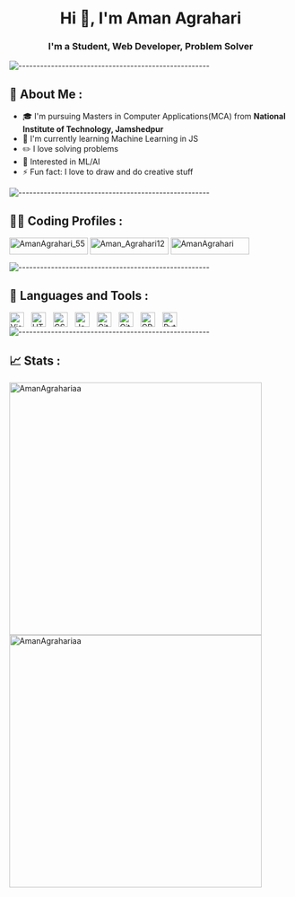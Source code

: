 <h1 align="center">Hi 👋, I'm Aman Agrahari</h1>
<h3 align="center">I'm a Student, Web Developer, Problem Solver</h3>

![-----------------------------------------------------](https://raw.githubusercontent.com/andreasbm/readme/master/assets/lines/rainbow.png)


## 📝 About Me :
- 🎓 I'm pursuing Masters in Computer Applications(MCA) from **National Institute of Technology, Jamshedpur**
- 🌱 I'm currently learning Machine Learning in JS
- ✏️ I love solving problems
- 🤖 Interested in ML/AI
- ⚡ Fun fact: I love to draw and do creative stuff

![-----------------------------------------------------](https://raw.githubusercontent.com/andreasbm/readme/master/assets/lines/rainbow.png)

## 👨‍💻 Coding Profiles :
<a href="https://leetcode.com/AmanAgrahari_55/" target="_blank" rel="noreferrer"><img align="center" src="https://img.shields.io/badge/LeetCode-000000?style=for-the-badge&logo=LeetCode&logoColor=#d16c06" alt="AmanAgrahari_55" height="30" width="140" /></a>
<a href="https://codeforces.com/profile/Aman_Agrahari12" target="_blank" rel="noreferrer"><img align="center" src="https://img.shields.io/badge/Codeforces-445f9d?style=for-the-badge&logo=Codeforces&logoColor=white" alt="Aman_Agrahari12" height="30" width="140" /></a>
<a href="https://auth.geeksforgeeks.org/user/spidy_punk" target="_blank" rel="noreferrer"><img align="center" src="https://img.shields.io/badge/GeeksforGeeks-gray?style=for-the-badge&logo=geeksforgeeks&logoColor=35914c" alt="AmanAgrahari" height="30" width="140" /></a>

![-----------------------------------------------------](https://raw.githubusercontent.com/andreasbm/readme/master/assets/lines/rainbow.png)

## 🔧 Languages and Tools :
<img align="left" alt="Visual Studio Code" width="26px" src="https://cdn.jsdelivr.net/gh/devicons/devicon/icons/vscode/vscode-original.svg" style="padding-right:10px;"/>
<img align="left" alt="HTML5" width="26px" src="https://cdn.jsdelivr.net/gh/devicons/devicon/icons/html5/html5-original.svg" style="padding-right:10px;"/>
<img align="left" alt="CSS3" width="26px" src="https://cdn.jsdelivr.net/gh/devicons/devicon/icons/css3/css3-original.svg" style="padding-right:10px;"/>
<img align="left" alt="JavaScript" width="26px" src="https://cdn.jsdelivr.net/gh/devicons/devicon/icons/javascript/javascript-original.svg" style="padding-right:10px;"/>
<img align="left" alt="Git" width="26px" src="https://cdn.jsdelivr.net/gh/devicons/devicon/icons/git/git-original.svg" style="padding-right:10px;"/>
<img align="left" alt="GitHub" width="26px" src="https://user-images.githubusercontent.com/3369400/139447912-e0f43f33-6d9f-45f8-be46-2df5bbc91289.png" style="padding-right:10px;"/>
<img align="left" alt="CPP" width="26px" src="https://cdn.jsdelivr.net/gh/devicons/devicon/icons/cplusplus/cplusplus-original.svg" style="padding-right:10px;"/>
<img align="left" alt="Python" width="26px" src="https://cdn.jsdelivr.net/gh/devicons/devicon/icons/python/python-original.svg" style="padding-right:10px;"/>

![-----------------------------------------------------](https://raw.githubusercontent.com/andreasbm/readme/master/assets/lines/rainbow.png)

## 📈 Stats :  
 <img align="center" width="450" src="https://github-readme-stats.vercel.app/api/top-langs?username=AmanAgrahariaa&show_icons=true&theme=dark&locale=en&layout=compact" alt="AmanAgrahariaa"/>

 <img align="center" width="450" src="https://github-readme-stats.vercel.app/api?username=AmanAgrahariaa&show_icons=true&theme=dark&locale=en" alt="AmanAgrahariaa" />
